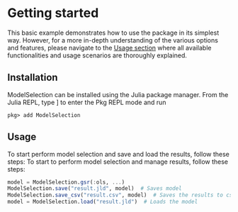 # Getting started

This basic example demonstrates how to use the package in its simplest way. However, for a more in-depth understanding of the various options and features, please navigate to the [Usage section](usage.md) where all available functionalities and usage scenarios are thoroughly explained.

## Installation

ModelSelection can be installed using the Julia package manager. From the Julia REPL, type ] to enter the Pkg REPL mode and run

```
pkg> add ModelSelection
```

## Usage

To start perform model selection and save and load the results, follow these steps:
To start to perform model selection and manage results, follow these steps:

```julia
model = ModelSelection.gsr(:ols, ...)
ModelSelection.save("result.jld", model)  # Saves model
ModelSelection.save_csv("result.csv", model)  # Saves the results to csv
model = ModelSelection.load("result.jld")  # Loads the model
```
